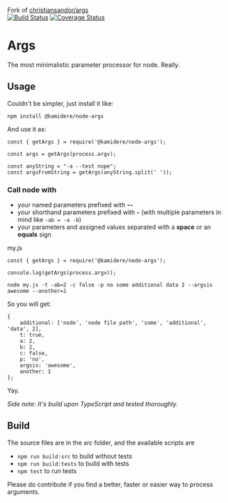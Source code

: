 Fork of [christiansandor/args](https://github.com/christiansandor/args)  
[![Build Status](https://travis-ci.org/Kamidere-Laboratory/args.svg?branch=master)](https://travis-ci.org/Kamidere-Laboratory/args)
[![Coverage Status](https://coveralls.io/repos/github/Kamidere-Laboratory/args/badge.svg?branch=master)](https://coveralls.io/github/Kamidere-Laboratory/args?branch=master)

# Args
The most minimalistic parameter processor for node. Really.

## Usage
Couldn't be simpler, just install it like:
```
npm install @kamidere/node-args
```

And use it as:
```
const { getArgs } = require('@kamidere/node-args');

const args = getArgs(process.argv);

const anyString = "-a --test nope";
const argsFromString = getArgs(anyString.split(' '));
```

### Call node with
- your named parameters prefixed with **--**
- your shorthand parameters prefixed with **-** (with multiple
  parameters in mind like `-ab = -a -b`)
- your parameters and assigned values separated with a
**space** or an **equals** sign

my.js
```
const { getArgs } = require('@kamidere/node-args');

console.log(getArgs(process.argv));
```

```
node my.js -t -ab=2 -c false -p no some additional data 2 --argsis awesome --another=1
```

So you will get:
```
{
    additional: ['node', 'node file path', 'some', 'additional', 'data', 2],
    t: true,
    a: 2,
    b: 2,
    c: false,
    p: 'no',
    argsis: 'awesome',
    another: 1
};
```

Yay.

*Side note: It's build upon TypeScript and tested thoroughly.*

## Build
The source files are in the *src* folder, and the available
scripts are
- `npm run build:src` to build without tests
- `npm run build:tests` to build with tests
- `npm test` to run tests

Please do contribute if you find a better, faster or easier way
to process arguments.
